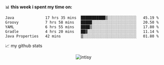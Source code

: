 📊 **this week i spent my time on:**
<!--START_SECTION:waka-->

```txt
Java              17 hrs 35 mins  ███████████▒░░░░░░░░░░░░░   45.19 %
Groovy            7 hrs 58 mins   █████░░░░░░░░░░░░░░░░░░░░   20.50 %
YAML              6 hrs 55 mins   ████▒░░░░░░░░░░░░░░░░░░░░   17.80 %
Gradle            4 hrs 20 mins   ██▓░░░░░░░░░░░░░░░░░░░░░░   11.14 %
Java Properties   42 mins         ▒░░░░░░░░░░░░░░░░░░░░░░░░   01.80 %
```

<!--END_SECTION:waka-->


📈 my github stats

<p align="center"> <img src="https://github-readme-stats.vercel.app/api?username=intisy&show_icons=true&theme=gotham" alt="intisy" />




